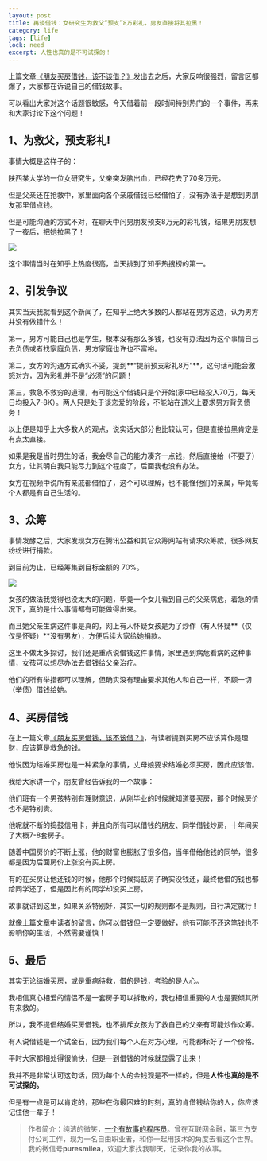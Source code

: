 ```yaml
---
layout: post
title: 再谈借钱：女研究生为救父“预支”8万彩礼，男友直接将其拉黑！
category: life
tags: [life]
lock: need
excerpt: 人性也真的是不可试探的！
---
```


上篇文章[《朋友买房借钱，该不该借？》](https://mp.weixin.qq.com/s/uFb-_t5OZuTa8E0_4krweg)发出去之后，大家反响很强烈，留言区都爆了，大家都在诉说自己的借钱故事。

可以看出大家对这个话题很敏感，今天借着前一段时间特别热门的一个事件，再来和大家讨论下这个问题！

## 1、为救父，预支彩礼!

事情大概是这样子的：

陕西某大学的一位女研究生，父亲突发脑出血，已经花去了70多万元。

但是父亲还在抢救中，家里面向各个亲戚借钱已经借怕了，没有办法于是想到男朋友那里借点钱。

但是可能沟通的方式不对，在聊天中问男朋友预支8万元的彩礼钱，结果男朋友想了一夜后，把她拉黑了！

![](http://favorites.ren/assets/images/2020/it/yuzhi/yuzhi01.jpg) 

这个事情当时在知乎上热度很高，当天排到了知乎热搜榜的第一。

## 2、引发争议

其实当天我就看到这个新闻了，在知乎上绝大多数的人都站在男方这边，认为男方并没有做错什么！

第一，男方可能自己也是学生，根本没有那么多钱，也没有办法因为这个事情自己去负债或者找家庭负债，男方家庭也许也不富裕。

第二，女方的沟通方式确实不妥，提到**“提前预支彩礼8万”**，这句话可能会激怒对方，因为彩礼并不是“必须”的问题！

第三，救急不救穷的道理，有可能这个借钱只是个开始(家中已经投入70万，每天日均投入7-8K）。两人只是处于谈恋爱的阶段，不能站在道义上要求男方背负债务！

以上便是知乎上大多数人的观点，说实话大部分也比较认可，但是直接拉黑肯定是有点太直接。

如果是我是当时男生的话，我会尽自己的能力凑齐一点钱，然后直接给（不要了）女方，让其明白我只能尽力到这个程度了，后面我也没有办法。

女方在视频中说所有亲戚都借怕了，这个可以理解，也不能怪他们的亲属，毕竟每个人都是有自己生活的。

## 3、众筹

事情发酵之后，大家发现女方在腾讯公益和其它众筹网站有请求众筹款，很多网友纷纷进行捐款。

到目前为止，已经筹集到目标金额的 70%。

![](http://favorites.ren/assets/images/2020/it/yuzhi/yuzhi03.jpg) 

女孩的做法我觉得也没太大的问题，毕竟一个女儿看到自己的父亲病危，着急的情况下，真的是什么事情都有可能做得出来。

而且她父亲生病这件事是真的，网上有人怀疑女孩是为了炒作（有人怀疑**（仅仅是怀疑）**没有男友），方便后续大家给她捐款。

这里不做太多探讨，我们还是重点说借钱这件事情，家里遇到病危看病的这种事情，女孩可以想尽办法去借钱给父亲治疗。

他们的所有举措都可以理解，但确实没有理由要求其他人和自己一样，不顾一切（举债）借钱给她。

## 4、买房借钱

在上一篇文章[《朋友买房借钱，该不该借？》](https://mp.weixin.qq.com/s/uFb-_t5OZuTa8E0_4krweg)，有读者提到买房不应该算作是理财，应该算是救急的钱。

他说因为结婚买房也是一种紧急的事情，丈母娘要求结婚必须买房，因此应该借。

我给大家讲一个，朋友曾经告诉我的一个故事：

他们班有一个男孩特别有理财意识，从刚毕业的时候就知道要买房，那个时候房价也不是特别贵。

他呢就不断的捣鼓信用卡，并且向所有可以借钱的朋友、同学借钱炒房，十年间买了大概7-8套房子。

随着中国房价的不断上涨，他的财富也膨胀了很多倍，当年借给他钱的同学，很多都是因为后面房价上涨没有买上房。

有的在买房让他还钱的时候，他那个时候捣鼓房子确实没钱还，最终他借的钱也都给同学还了，但是因此有的同学却没买上房。

故事就讲到这里，如果关系特别好，其实一切的规则都不是规则，自行决定就行！

就像上篇文章中读者的留言，你可以借钱但一定要做好，他有可能不还这笔钱也不影响你的生活，不然需要谨慎！

## 5、最后

其实无论结婚买房，或是重病待救，借的是钱，考验的是人心。

我相信真心相爱的情侣不是一套房子可以拆散的，我也相信重要的人也是要倾其所有来救的。

所以，我不提倡结婚买房借钱，也不排斥女孩为了救自己的父亲有可能炒作众筹。

有人说借钱是一个试金石，因为我们每个人在对方心理，可能都标好了一个价格。

平时大家都相处得很愉快，但是一到借钱的时候就显露了出来！

我并不是非常认可这句话，因为每个人的金钱观是不一样的，但是**人性也真的是不可试探的。**

但是有一点是可以肯定的，那些在你最困难的时刻，真的肯借钱给你的人，你应该记住他一辈子！ 

>作者简介：纯洁的微笑，[一个有故事的程序员](http://www.intelyes.xyz/life/2020/03/25/fengkou-10year.html)。曾在互联网金融，第三方支付公司工作，现为一名自由职业者，和你一起用技术的角度去看这个世界。我的微信号**puresmilea**，欢迎大家找我聊天，记录你我的故事。








